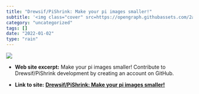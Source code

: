 ```yaml
---
title: "Drewsif/PiShrink: Make your pi images smaller!"
subtitle: '<img class="cover" src=https://opengraph.githubassets.com/2ac7f7e0eda1f8ec39aaf1ba9157732b4443cb38d9...'
category: "uncategorized"
tags: []
date: "2022-01-02"
type: "rain"
---
```

<img class="cover" src=https://opengraph.githubassets.com/2ac7f7e0eda1f8ec39aaf1ba9157732b4443cb38d9c137893a6108c77dadcaa1/Drewsif/PiShrink>



* **Web site excerpt:** Make your pi images smaller! Contribute to Drewsif/PiShrink development by creating an account on GitHub.

* **Link to site:** **[Drewsif/PiShrink: Make your pi images smaller!](https://github.com/Drewsif/PiShrink)**